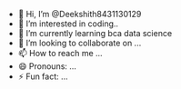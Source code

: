 - 👋 Hi, I’m @Deekshith8431130129
- 👀 I’m interested in coding..
- 🌱 I’m currently learning bca data science
- 💞️ I’m looking to collaborate on ...
- 📫 How to reach me ...
- 😄 Pronouns: ...
- ⚡ Fun fact: ...

<!---
Deekshith8431130129/Deekshith8431130129 is a ✨ special ✨ repository because its `README.md` (this file) appears on your GitHub profile.
You can click the Preview link to take a look at your changes.
--->
